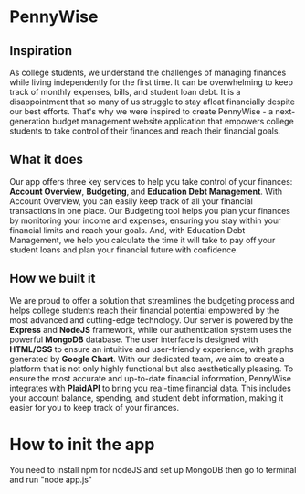 # PennyWise
## Inspiration
As college students, we understand the challenges of managing finances while living independently for the first time. It can be overwhelming to keep track of monthly expenses, bills, and student loan debt. It is a disappointment that so many of us struggle to stay afloat financially despite our best efforts. That's why we were inspired to create PennyWise - a next-generation budget management website application that empowers college students to take control of their finances and reach their financial goals.
## What it does
Our app offers three key services to help you take control of your finances: **Account Overview**, **Budgeting**, and **Education Debt Management**. With Account Overview, you can easily keep track of all your financial transactions in one place. Our Budgeting tool helps you plan your finances by monitoring your income and expenses, ensuring you stay within your financial limits and reach your goals. And, with Education Debt Management, we help you calculate the time it will take to pay off your student loans and plan your financial future with confidence.
## How we built it
We are proud to offer a solution that streamlines the budgeting process and helps college students reach their financial potential empowered by the most advanced and cutting-edge technology. Our server is powered by the **Express** and  **NodeJS** framework, while our authentication system uses the powerful **MongoDB** database. The user interface is designed with **HTML/CSS** to ensure an intuitive and user-friendly experience, with graphs generated by **Google Chart**. With our dedicated team, we aim to create a platform that is not only highly functional but also aesthetically pleasing.
To ensure the most accurate and up-to-date financial information, PennyWise integrates with **PlaidAPI** to bring you real-time financial data. This includes your account balance, spending, and student debt information, making it easier for you to keep track of your finances. 

# How to init the app
You need to install npm for nodeJS
and set up MongoDB 
then go to terminal and run "node app.js"
